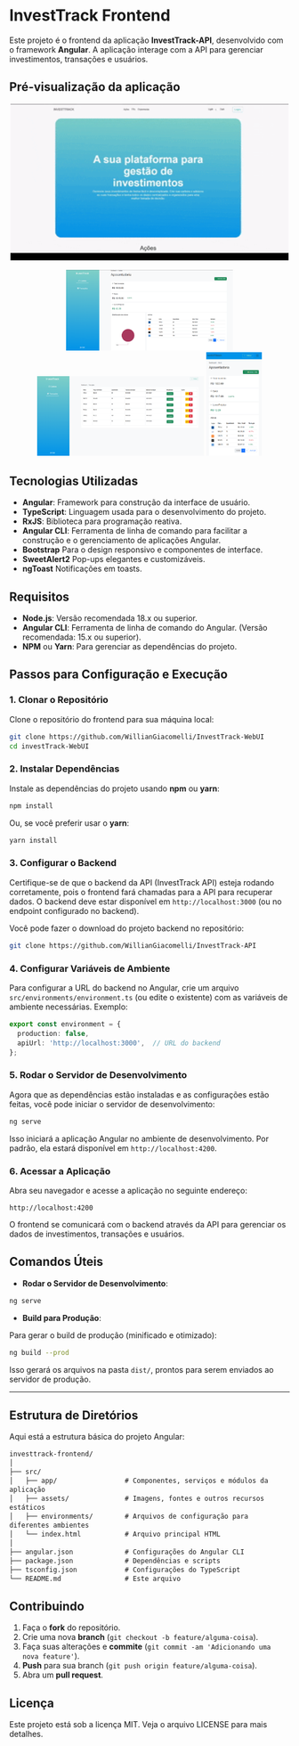 
# InvestTrack Frontend

Este projeto é o frontend da aplicação **InvestTrack-API**, desenvolvido com o framework **Angular**. A aplicação interage com a API para gerenciar investimentos, transações e usuários.


## Pré-visualização da aplicação
<p align="center">
  <img src="./src//assets/docs/gif/invest-git.gif" width="500">
</p>

<p align="center">
  <img src="./src/assets/docs/image/1.png" width="300">
  <img src="./src/assets/docs/image/2.png" width="300">
  <img src="./src/assets/docs/image/3.png" width="100">
</p>

## Tecnologias Utilizadas

- **Angular**: Framework para construção da interface de usuário.
- **TypeScript**: Linguagem usada para o desenvolvimento do projeto.
- **RxJS**: Biblioteca para programação reativa.
- **Angular CLI**: Ferramenta de linha de comando para facilitar a construção e o gerenciamento de aplicações Angular.
- **Bootstrap** Para o design responsivo e componentes de interface.
- **SweetAlert2** Pop-ups elegantes e customizáveis.
- **ngToast** Notificações em toasts.

## Requisitos

- **Node.js**: Versão recomendada 18.x ou superior.
- **Angular CLI**: Ferramenta de linha de comando do Angular. (Versão recomendada: 15.x ou superior).
- **NPM** ou **Yarn**: Para gerenciar as dependências do projeto.

## Passos para Configuração e Execução

### 1. Clonar o Repositório

Clone o repositório do frontend para sua máquina local:

```bash
git clone https://github.com/WillianGiacomelli/InvestTrack-WebUI
cd investTrack-WebUI
```

### 2. Instalar Dependências

Instale as dependências do projeto usando **npm** ou **yarn**:

```bash
npm install
```

Ou, se você preferir usar o **yarn**:

```bash
yarn install
```

### 3. Configurar o Backend

Certifique-se de que o backend da API (InvestTrack API) esteja rodando corretamente, pois o frontend fará chamadas para a API para recuperar dados. O backend deve estar disponível em `http://localhost:3000` (ou no endpoint configurado no backend).

Você pode fazer o download do projeto backend no repositório:

```bash
git clone https://github.com/WillianGiacomelli/InvestTrack-API
```

### 4. Configurar Variáveis de Ambiente

Para configurar a URL do backend no Angular, crie um arquivo `src/environments/environment.ts` (ou edite o existente) com as variáveis de ambiente necessárias. Exemplo:

```typescript
export const environment = {
  production: false,
  apiUrl: 'http://localhost:3000',  // URL do backend
};
```

### 5. Rodar o Servidor de Desenvolvimento

Agora que as dependências estão instaladas e as configurações estão feitas, você pode iniciar o servidor de desenvolvimento:

```bash
ng serve
```

Isso iniciará a aplicação Angular no ambiente de desenvolvimento. Por padrão, ela estará disponível em `http://localhost:4200`.

### 6. Acessar a Aplicação

Abra seu navegador e acesse a aplicação no seguinte endereço:

```
http://localhost:4200
```

O frontend se comunicará com o backend através da API para gerenciar os dados de investimentos, transações e usuários.

## Comandos Úteis

- **Rodar o Servidor de Desenvolvimento**:

```bash
ng serve
```
- **Build para Produção**:

Para gerar o build de produção (minificado e otimizado):

```bash
ng build --prod
```

Isso gerará os arquivos na pasta `dist/`, prontos para serem enviados ao servidor de produção.

---

## Estrutura de Diretórios

Aqui está a estrutura básica do projeto Angular:

```
investtrack-frontend/
│
├── src/
│   ├── app/                 # Componentes, serviços e módulos da aplicação
│   ├── assets/              # Imagens, fontes e outros recursos estáticos
│   ├── environments/        # Arquivos de configuração para diferentes ambientes
│   └── index.html           # Arquivo principal HTML
│
├── angular.json             # Configurações do Angular CLI
├── package.json             # Dependências e scripts
├── tsconfig.json            # Configurações do TypeScript
└── README.md                # Este arquivo
```

## Contribuindo

1. Faça o **fork** do repositório.
2. Crie uma nova **branch** (`git checkout -b feature/alguma-coisa`).
3. Faça suas alterações e **commite** (`git commit -am 'Adicionando uma nova feature'`).
4. **Push** para sua branch (`git push origin feature/alguma-coisa`).
5. Abra um **pull request**.

## Licença

Este projeto está sob a licença MIT. Veja o arquivo LICENSE para mais detalhes.
